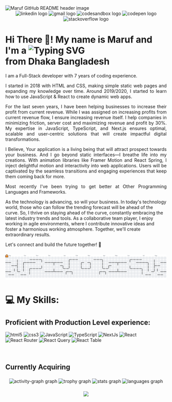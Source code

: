 <img src="./public/banner.avif" alt="Maruf GitHub README header image">

<div align="center">
  <img src="https://img.shields.io/static/v1?message=LinkedIn&logo=linkedin&label=&color=0077B5&logoColor=white&labelColor=&style=for-the-badge" height="35" alt="linkedin logo"  />
  <img src="https://img.shields.io/static/v1?message=Gmail&logo=gmail&label=&color=D14836&logoColor=white&labelColor=&style=for-the-badge" height="35" alt="gmail logo"  />
  <img src="https://img.shields.io/static/v1?message=Codesandbox&logo=codesandbox&label=&color=040404&logoColor=DBDBDB&labelColor=&style=for-the-badge" height="35" alt="codesandbox logo"  />
  <img src="https://img.shields.io/static/v1?message=Codepen&logo=codepen&label=&color=000000&logoColor=white&labelColor=&style=for-the-badge" height="35" alt="codepen logo"  />
  <img src="https://img.shields.io/static/v1?message=Stackoverflow&logo=stackoverflow&label=&color=FE7A16&logoColor=white&labelColor=&style=for-the-badge" height="35" alt="stackoverflow logo"  />
</div>

<h1> Hi There 👋! My name is Maruf and I'm a <img src="https://readme-typing-svg.demolab.com?font=&weight=700&size=28&pause=1000&color=000000&width=800&lines=ReactJs+Frontend+Developer;React+Native+Mobile+App+Developer;NodeJs+Back-End+Developer;NextJs+Scalable+Frontend+Engineer;NestJs+Microservice+OOP+Back-End+Architecture" alt="Typing SVG" /> <br/>
from Dhaka Bangladesh</h1>

<p align="justify">I am a Full-Stack developer with 7 years of coding experience.</p>

<p align="justify">I started in 2018 with HTML and CSS, making simple static web pages and expanding my knowledge over time. Around 2019/2020, I started to learn how to use JavaScript &amp; React to create dynamic web apps.</p>

<p align="justify">For the last seven years, I have been helping businesses to increase their profit from current revenue. While I was assigned on increasing profits from current revenue flow, I ensure increasing revenue itself. I help companies in minimizing friction, server cost and maximizing revenue and profit by 30%. My expertise in JavaScript, TypeScript, and Next.js ensures optimal, scalable and user-centric solutions that will create impactful digital transformations.</p>

<p align="justify">I Believe, Your application is a living being that will attract prospect towards your business. And I go beyond static interfaces—I breathe life into my creations. With animation libraries like Framer Motion and React Spring, I inject delightful motion and interactivity into web applications. Users will be captivated by the seamless transitions and engaging experiences that keep them coming back for more.</p>

<p align="justify">Most recently I've been trying to get better at Other Programming Languages and Frameworks.</p>

As the technology is advancing, so will your business. In today's technology world, those who can follow the trending forecast will be ahead of the curve. So, I thrive on staying ahead of the curve, constantly embracing the latest industry trends and tools. As a collaborative team player, I enjoy working in agile environments, where I contribute innovative ideas and foster a harmonious working atmosphere. Together, we'll create extraordinary results.

Let's connect and build the future together! 🌟

###

<picture>
  <source media="(prefers-color-scheme: dark)" srcset="https://raw.githubusercontent.com/malinjr07/malinjr07/output/pacman-contribution-graph-dark.svg">
  <source media="(prefers-color-scheme: light)" srcset="https://raw.githubusercontent.com/malinjr07/malinjr07/output/pacman-contribution-graph.svg">
  <img alt="pacman contribution graph" src="https://raw.githubusercontent.com/malinjr07/malinjr07/output/pacman-contribution-graph.svg">
</picture>

# 💻 My Skills:

## Proficient with Production Level experience:

<div align="left">
  <img alt="html5" src="https://img.shields.io/badge/HTML5-E34F26?style=for-the-badge&logo=html5&logoColor=white"/>  <img alt="css3" src="https://img.shields.io/badge/CSS3-1572B6?style=for-the-badge&logo=css3&logoColor=white"/>  <img alt="JavaScript" src="https://img.shields.io/badge/JavaScript-323330?style=for-the-badge&logo=javascript&logoColor=F7DF1E"/>  <img alt="TypeScript" src="https://img.shields.io/badge/TypeScript-007ACC?style=for-the-badge&logo=typescript&logoColor=white"/>  <img alt="NextJs" src="https://img.shields.io/badge/next%20js-000000?style=for-the-badge&logo=nextdotjs&logoColor=white"/>  <img alt="React" src="https://img.shields.io/badge/React-20232A?style=for-the-badge&logo=react&logoColor=61DAFB"/>  <img alt="React Router" src="https://img.shields.io/badge/React_Router-CA4245?style=for-the-badge&logo=react-router&logoColor=white"/>  <img alt="React Query" src="https://img.shields.io/badge/React_Query-FF4154?style=for-the-badge&logo=ReactQuery&logoColor=white"/>  <img alt="React Table" src="https://img.shields.io/badge/react%20table-FF4154?style=for-the-badge&logo=react%20table&logoColor=white"/>  <img alt="" src="https://img.shields.io/badge/Redux-593D88?style=for-the-badge&logo=redux&logoColor=white"/>  <img alt="" src="https://img.shields.io/badge/Redux%20saga-86D46B?style=for-the-badge&logo=redux%20saga&logoColor=999999"/>  <img alt="" src="https://img.shields.io/badge/remix-000000?style=for-the-badge&logo=remix&logoColor=white"/>  <img alt="" src="https://img.shields.io/badge/Sass-CC6699?style=for-the-badge&logo=sass&logoColor=white"/>  <img alt="" src="https://img.shields.io/badge/shadcn%2Fui-000000?style=for-the-badge&logo=shadcnui&logoColor=white"/>  <img alt="" src="https://img.shields.io/badge/storybook-FF4785?style=for-the-badge&logo=storybook&logoColor=white"/>  <img alt="" src="https://img.shields.io/badge/strapi-2F2E8B?style=for-the-badge&logo=strapi&logoColor=white"/>  <img alt="" src="https://img.shields.io/badge/sanity-F03E2F?style=for-the-badge&logo=sanity&logoColor=white"/>  <img alt="" src="https://img.shields.io/badge/SWC-282828?style=for-the-badge&logo=swc&logoColor=F8C457"/>  <img alt="" src="https://img.shields.io/badge/Tailwind_CSS-38B2AC?style=for-the-badge&logo=tailwind-css&logoColor=white"/>  <img alt="" src="https://img.shields.io/badge/Vite-B73BFE?style=for-the-badge&logo=vite&logoColor=FFD62E"/>  <img alt="" src="https://img.shields.io/badge/Webpack-8DD6F9?style=for-the-badge&logo=Webpack&logoColor=white"/>  <img alt="" src="https://img.shields.io/badge/Xampp-F37623?style=for-the-badge&logo=xampp&logoColor=white"/>  <img alt="" src="https://img.shields.io/badge/Yarn-2C8EBB?style=for-the-badge&logo=yarn&logoColor=white"/>  <img alt="" src="https://img.shields.io/badge/Cloudinary-3448C5?style=for-the-badge&logo=Cloudinary&logoColor=white"/>  <img alt="" src="https://img.shields.io/badge/GitHub_Actions-2088FF?style=for-the-badge&logo=github-actions&logoColor=white"/>  <img alt="" src="https://img.shields.io/badge/Twilio-F22F46?style=for-the-badge&logo=Twilio&logoColor=white"/>  <img alt="" src="https://img.shields.io/badge/Vercel-000000?style=for-the-badge&logo=vercel&logoColor=white"/>  <img alt="" src="https://img.shields.io/badge/Amazon%20DynamoDB-4053D6?style=for-the-badge&logo=Amazon%20DynamoDB&logoColor=white"/>  <img alt="" src="https://img.shields.io/badge/Amazon%20RDS-527FFF?style=for-the-badge&logo=amazon-rds&logoColor=white"/>  <img alt="" src="https://img.shields.io/badge/Elastic_Search-005571?style=for-the-badge&logo=elasticsearch&logoColor=white"/>  <img alt="" src="https://img.shields.io/badge/MariaDB-003545?style=for-the-badge&logo=mariadb&logoColor=white"/>  <img alt="" src="https://img.shields.io/badge/Microsoft%20SQL%20Server-CC2927?style=for-the-badge&logo=microsoft%20sql%20server&ogoColor=white"/>
  <img alt="" src="https://img.shields.io/badge/MongoDB-4EA94B?style=for-the-badge&logo=mongodb&logoColor=white"/>  <img alt="" src="https://img.shields.io/badge/MySQL-005C84?style=for-the-badge&logo=mysql&logoColor=white"/>  <img alt="" src="https://img.shields.io/badge/Sqlite-003B57?style=for-the-badge&logo=sqlite&logoColor=white"/>  <img alt="" src="https://img.shields.io/badge/PostgreSQL-316192?style=for-the-badge&logo=postgresql&logoColor=white"/>  <img alt="" src="https://img.shields.io/badge/Supabase-181818?style=for-the-badge&logo=supabase&logoColor=white"/>  <img alt="" src="https://img.shields.io/badge/Adobe%20Illustrator-FF9A00?style=for-the-badge&logo=adobe%20illustrator&logoColor=white"/>  <img alt="" src="https://img.shields.io/badge/Adobe%20Photoshop-31A8FF?style=for-the-badge&logo=Adobe%20Photoshop&logoColor=black"/>  <img alt="" src="https://img.shields.io/badge/Adobe%20Premiere%20Pro-9999FF?style=for-the-badge&logo=Adobe%20Premiere%20Pro&logoColor=white"/
  <img alt="" src="https://img.shields.io/badge/Adobe%20XD-470137?style=for-the-badge&logo=Adobe%20XD&logoColor=#FF61F6"/>  <img alt="" src="https://img.shields.io/badge/Figma-F24E1E?style=for-the-badge&logo=figma&logoColor=white"/>  <img alt="" src="https://img.shields.io/badge/Sketch-FFB387?style=for-the-badge&logo=sketch&logoColor=black"/>  <img alt="" src="https://img.shields.io/badge/Unsplash-000000?style=for-the-badge&logo=Unsplash&logoColor=white"/>  <img alt="" src="https://img.shields.io/badge/Coursera-0056D2?style=for-the-badge&logo=Coursera&logoColor=white"/>  
  <img alt="" src="https://img.shields.io/badge/Ant%20Design-1890FF?style=for-the-badge&logo=antdesign&logoColor=white"/>
  <img alt="" src="https://img.shields.io/badge/Apollo%20GraphQL-311C87?&style=for-the-badge&logo=Apollo%20GraphQL&logoColor=white"/>
  <img alt="" src="https://img.shields.io/badge/axios-671ddf?&style=for-the-badge&logo=axios&logoColor=white"/>
  <img alt="" src="https://img.shields.io/badge/Bootstrap-563D7C?style=for-the-badge&logo=bootstrap&logoColor=white"/>
  <img alt="" src="https://img.shields.io/badge/Chakra--UI-319795?style=for-the-badge&logo=chakra-ui&logoColor=white"/>
  <img alt="" src="https://img.shields.io/badge/Cypress-17202C?style=for-the-badge&logo=cypress&logoColor=white"/>
  <img alt="" src="https://img.shields.io/badge/contentful-2478CC?style=for-the-badge&logo=contentful&logoColor=white"/>
  <img alt="" src="https://img.shields.io/badge/d3%20js-F9A03C?style=for-the-badge&logo=d3.js&logoColor=white"/>
  <img alt="" src="https://img.shields.io/badge/daisyUI-1ad1a5?style=for-the-badge&logo=daisyui&logoColor=white"/>
  <img alt="" src="https://img.shields.io/badge/Docker-2CA5E0?style=for-the-badge&logo=docker&logoColor=white"/>
  <img alt="" src="https://img.shields.io/badge/firebase-ffca28?style=for-the-badge&logo=firebase&logoColor=black"/>
  <img alt="" src="https://img.shields.io/badge/GraphQl-E10098?style=for-the-badge&logo=graphql&logoColor=white"/>
  <img alt="" src="https://img.shields.io/badge/GSAP-93CF2B?style=for-the-badge&logo=greensock&logoColor=white"/>
  <img alt="" src="https://img.shields.io/badge/Jest-C21325?style=for-the-badge&logo=jest&logoColor=white"/>
  <img alt="" src="https://img.shields.io/badge/Jest-C21325?style=for-the-badge&logo=jest&logoColor=white"/>
  <img alt="" src="https://img.shields.io/badge/Material%20UI-007FFF?style=for-the-badge&logo=mui&logoColor=white"/>
  <img alt="" src="https://img.shields.io/badge/Mocha-8D6748?style=for-the-badge&logo=Mocha&logoColor=white"/>
  <img alt="" src="https://img.shields.io/badge/nestjs-E0234E?style=for-the-badge&logo=nestjs&logoColor=white"/>
  <img alt="" src="https://img.shields.io/badge/next%20js-000000?style=for-the-badge&logo=nextdotjs&logoColor=white"/>
  <img alt="" src="https://img.shields.io/badge/Node%20js-339933?style=for-the-badge&logo=nodedotjs&logoColor=white"/>
  <img alt="" src="https://img.shields.io/badge/Postman-FF6C37?style=for-the-badge&logo=Postman&logoColor=white"/>
  <img alt="" src=""/>
  </div>

<div align="left">
  <img alt="" src="https://img.shields.io/badge/Spring_Boot-6DB33F?style=for-the-badge&logo=spring-boot&logoColor=white"/>  <img alt="" src="https://img.shields.io/badge/Spring-6DB33F?style=for-the-badge&logo=spring&logoColor=white"/>  <img alt="" src="https://img.shields.io/badge/Svelte-4A4A55?style=for-the-badge&logo=svelte&logoColor=FF3E00"/>  <img alt="" src="https://img.shields.io/badge/SvelteKit-FF3E00?style=for-the-badge&logo=Svelte&logoColor=white"/>  <img alt="" src="https://img.shields.io/badge/ThreeJs-black?style=for-the-badge&logo=three.js&logoColor=white"/>  <img alt="" src="https://img.shields.io/badge/Turborepo-0C0606?style=for-the-badge&logo=turborepo&logoColor=EF4444"/>  <img alt="" src="https://img.shields.io/badge/web3%20js-F16822?style=for-the-badge&logo=web3.js&logoColor=white"/>  <img alt="" src="https://img.shields.io/badge/ChatGPT-74aa9c?style=for-the-badge&logo=openai&logoColor=white"/>  <img alt="" src="https://img.shields.io/badge/langchain-1C3C3C?style=for-the-badge&logo=langchain&logoColor=white"/>  <img alt="" src="https://img.shields.io/badge/PyTorch-EE4C2C?style=for-the-badge&logo=pytorch&logoColor=white"/>  <img alt="" src="https://img.shields.io/badge/TensorFlow-FF6F00?style=for-the-badge&logo=tensorflow&logoColor=white"/>  <img alt="" src="https://img.shields.io/badge/Blockchain.com-121D33?logo=blockchaindotcom&logoColor=fff&style=for-the-badge"/>  <img alt="" src="https://img.shields.io/badge/hyperledger-2F3134?style=for-the-badge&logo=hyperledger&logoColor=white"/>  <img alt="" src="https://img.shields.io/badge/OpenZeppelin-4E5EE4?logo=OpenZeppelin&logoColor=fff&style=for-the-badge"/>  <img alt="" src="https://img.shields.io/badge/Amazon_Web_Services-FF9900?style=for-the-badge&logo=amazonwebservices&logoColor=white"/>  <img alt="" src="https://img.shields.io/badge/Azure_DevOps-0078D7?style=for-the-badge&logo=azure-devops&logoColor=white"/>  <img alt="" src="https://img.shields.io/badge/Azure_Functions-0062AD?style=for-the-badge&logo=azure-functions&logoColor=white"/>  <img alt="" src="https://img.shields.io/badge/Cloudflare-F38020?style=for-the-badge&logo=Cloudflare&logoColor=white"/>  <img alt="" src="https://img.shields.io/badge/Cloudflare%20Pages-F38020?style=for-the-badge&logo=Cloudflare%20Pages&logoColor=white"/>  <img alt="" src="https://img.shields.io/badge/Google_Cloud-4285F4?style=for-the-badge&logo=google-cloud&logoColor=white"/>  <img alt="" src="https://img.shields.io/badge/Heroku-430098?style=for-the-badge&logo=heroku&logoColor=white"/>  <img alt="" src="https://img.shields.io/badge/Jenkins-49728B?style=for-the-badge&logo=jenkins&logoColor=white"/>  <img alt="" src="https://img.shields.io/badge/Kubernetes-3069DE?style=for-the-badge&logo=kubernetes&logoColor=white"/>  <img alt="" src="https://img.shields.io/badge/microsoft%20azure-0089D6?style=for-the-badge&logo=microsoft-azure&logoColor=white"/>  <img alt="" src="https://img.shields.io/badge/Netlify-00C7B7?style=for-the-badge&logo=netlify&logoColor=white"/>  <img alt="" src="https://img.shields.io/badge/Terraform-7B42BC?style=for-the-badge&logo=terraform&logoColor=white"/>  <img alt="" src="https://img.shields.io/badge/Ethereum-3C3C3D?style=for-the-badge&logo=Ethereum&logoColor=white"/>  <img alt="" src="https://img.shields.io/badge/polkadot-E6007A?style=for-the-badge&logo=polkadot&logoColor=000"/>  <img alt="" src="https://img.shields.io/badge/Solana-000?style=for-the-badge&logo=Solana&logoColor=9945FF"/>  <img alt="" src="https://img.shields.io/badge/tether-168363?style=for-the-badge&logo=tether&logoColor=white"/>  <img alt="" src="https://img.shields.io/badge/Zcash-F4B728?style=for-the-badge&logo=zcash&logoColor=000"/>  <img alt="" src="https://img.shields.io/badge/dogecoin-C2A633?style=for-the-badge&logo=dogecoin&logoColor=white"/>  <img alt="" src="https://img.shields.io/badge/Binance-FCD535?style=for-the-badge&logo=binance&logoColor=000"/>  <img alt="" src="https://img.shields.io/badge/rabbitmq-%23FF6600.svg?&style=for-the-badge&logo=rabbitmq&logoColor=white"/>  <img alt="" src="https://img.shields.io/badge/redis-%23DD0031.svg?&style=for-the-badge&logo=redis&logoColor=white"/>
  <img alt="" src="https://img.shields.io/badge/Angular-DD0031?style=for-the-badge&logo=angular&logoColor=white"/>
  <img alt="" src="https://img.shields.io/badge/Apache_Kafka-231F20?style=for-the-badge&logo=apache-kafka&logoColor=white"/>
  <img alt="" src="https://img.shields.io/badge/Astro-0C1222?style=for-the-badge&logo=astro&logoColor=FDFDFE"/>
  <img alt="" src="https://img.shields.io/badge/chai-A30701?style=for-the-badge&logo=chai&logoColor=white"/>
  <img alt="" src="https://img.shields.io/badge/Chart%20js-FF6384?style=for-the-badge&logo=chartdotjs&logoColor=white"/>
  <img alt="" src="https://img.shields.io/badge/Django-092E20?style=for-the-badge&logo=django&logoColor=green"/>
  <img alt="" src="https://img.shields.io/badge/django%20rest-ff1709?style=for-the-badge&logo=django&logoColor=white"/>
  <img alt="" src="https://img.shields.io/badge/ember%20js-E04E39?style=for-the-badge&logo=emberdotjs&logoColor=white"/>
  <img alt="" src="https://img.shields.io/badge/Express%20js-000000?style=for-the-badge&logo=express&logoColor=white"/>
  <img alt="" src="https://img.shields.io/badge/fastapi-109989?style=for-the-badge&logo=FASTAPI&logoColor=white"/>
  <img alt="" src="https://img.shields.io/badge/Gatsby-663399?style=for-the-badge&logo=gatsby&logoColor=white"/>
  <img alt="" src="https://img.shields.io/badge/Interact%20Js-2599ED?style=for-the-badge&logo=interactjs&logoColor=white"/>
  <img alt="" src="https://img.shields.io/badge/Jasmine-8A4182?style=for-the-badge&logo=Jasmine&logoColor=white"/>
  <img alt="" src="https://img.shields.io/badge/nuxt%20js-00C58E?style=for-the-badge&logo=nuxtdotjs&logoColor=white"/>
  <img alt="" src="https://img.shields.io/badge/Playwright-45ba4b?style=for-the-badge&logo=Playwright&logoColor=white"/>
  <img alt="" src="https://img.shields.io/badge/Rust-000000?style=for-the-badge&logo=rust&logoColor=white"/>
  <img alt="" src="https://img.shields.io/badge/Selenium-43B02A?style=for-the-badge&logo=Selenium&logoColor=white"/>
  <img alt="" src="https://img.shields.io/badge/Puppeteer-40B5A4?style=for-the-badge&logo=Puppeteer&logoColor=white"/>
  <img alt="" src="https://img.shields.io/badge/shadcn%2Fui-000000?style=for-the-badge&logo=shadcnui&logoColor=white"/>
  <img alt="" src="https://img.shields.io/badge/shopify-8DB543?style=for-the-badge&logo=Shopify&logoColor=white"/>
  <img alt="" src="https://img.shields.io/badge/Solid%20JS-2C4F7C?style=for-the-badge&logo=solid&logoColor=white"/>
  <img alt="" src="https://img.shields.io/badge/Spring-6DB33F?style=for-the-badge&logo=spring&logoColor=white"/>
  <img alt="" src="https://img.shields.io/badge/Spring-6DB33F?style=for-the-badge&logo=spring&logoColor=white"/>
  <img alt="" src="https://img.shields.io/badge/Spring-6DB33F?style=for-the-badge&logo=spring&logoColor=white"/>
  <img alt="" src="https://img.shields.io/badge/strapi-2F2E8B?style=for-the-badge&logo=strapi&logoColor=white"/>
  <img alt="" src="https://img.shields.io/badge/sanity-F03E2F?style=for-the-badge&logo=sanity&logoColor=white"/>
  <img alt="" src="https://img.shields.io/badge/styled--components-DB7093?style=for-the-badge&logo=styled-components&logoColor=white"/>
  <img alt="" src="https://img.shields.io/badge/Svelte-4A4A55?style=for-the-badge&logo=svelte&logoColor=FF3E00"/>
  <img alt="" src="https://img.shields.io/badge/SvelteKit-FF3E00?style=for-the-badge&logo=Svelte&logoColor=white"/>
  <img alt="" src="https://img.shields.io/badge/Swagger-85EA2D?style=for-the-badge&logo=Swagger&logoColor=white"/>
  <img alt="" src="https://img.shields.io/badge/SWC-282828?style=for-the-badge&logo=swc&logoColor=F8C457"/>
  <img alt="" src="https://img.shields.io/badge/Tailwind_CSS-38B2AC?style=for-the-badge&logo=tailwind-css&logoColor=white"/>
  <img alt="" src="https://img.shields.io/badge/ThreeJs-black?style=for-the-badge&logo=three.js&logoColor=white"/>
  <img alt="" src="https://img.shields.io/badge/Turborepo-0C0606?style=for-the-badge&logo=turborepo&logoColor=EF4444"/>
  <img alt="" src="https://img.shields.io/badge/web3%20js-F16822?style=for-the-badge&logo=web3.js&logoColor=white"/>
  <img alt="" src="https://img.shields.io/badge/C%23-239120?style=for-the-badge&logo=csharp&logoColor=white"/>
  <img alt="" src="https://img.shields.io/badge/C%2B%2B-00599C?style=for-the-badge&logo=c%2B%2B&logoColor=white"/>
  <img alt="" src="https://img.shields.io/badge/CSS3-1572B6?style=for-the-badge&logo=css3&logoColor=white"/>
  <img alt="" src="https://img.shields.io/badge/HTML5-E34F26?style=for-the-badge&logo=html5&logoColor=white"/>
  <img alt="" src="https://img.shields.io/badge/JavaScript-323330?style=for-the-badge&logo=javascript&logoColor=F7DF1E"/>
  <img alt="" src="https://img.shields.io/badge/Python-FFD43B?style=for-the-badge&logo=python&logoColor=blue"/>
  <img alt="" src="https://img.shields.io/badge/Solidity-e6e6e6?style=for-the-badge&logo=solidity&logoColor=black"/>
  <img alt="" src="https://img.shields.io/badge/TypeScript-007ACC?style=for-the-badge&logo=typescript&logoColor=white"/>
  <img alt="" src="https://img.shields.io/badge/TensorFlow-FF6F00?style=for-the-badge&logo=TensorFlow&logoColor=white"/>
  <img alt="" src="https://img.shields.io/badge/eslint-3A33D1?style=for-the-badge&logo=eslint&logoColor=white"/>
  <img alt="" src="https://img.shields.io/badge/prettier-1A2C34?style=for-the-badge&logo=prettier&logoColor=F7BA3E"/>
  <img alt="" src="https://img.shields.io/badge/SonarLint-CB2029?style=for-the-badge&logo=sonarlint&logoColor=white"/>
  <img alt="" src="https://img.shields.io/badge/React_Native-20232A?style=for-the-badge&logo=react&logoColor=61DAFB"/>
  <img alt="" src="https://img.shields.io/badge/Hibernate-59666C?style=for-the-badge&logo=Hibernate&logoColor=white"/>
  <img alt="" src="https://img.shields.io/badge/Prisma-3982CE?style=for-the-badge&logo=Prisma&logoColor=white"/>
  <img alt="" src="https://img.shields.io/badge/Sequelize-52B0E7?style=for-the-badge&logo=Sequelize&logoColor=white"/>
  <img alt="" src="https://img.shields.io/badge/typeorm-FE0803?style=for-the-badge&logo=typeorm&logoColor=white"/>
  <img alt="" src="https://img.shields.io/badge/Android-3DDC84?style=for-the-badge&logo=android&logoColor=white"/>
  <img alt="" src="https://img.shields.io/badge/Debian-A81D33?style=for-the-badge&logo=debian&logoColor=white"/>
  <img alt="" src="https://img.shields.io/badge/iOS-000000?style=for-the-badge&logo=ios&logoColor=white"/>
  <img alt="" src="https://img.shields.io/badge/Ubuntu-E95420?style=for-the-badge&logo=ubuntu&logoColor=white"/>
  <img alt="" src="https://img.shields.io/badge/mac%20os-000000?style=for-the-badge&logo=apple&logoColor=white"/>
  <img alt="" src="https://img.shields.io/badge/Windows-0078D6?style=for-the-badge&logo=windows&logoColor=white"/>
  <img alt="" src="https://img.shields.io/badge/-LeetCode-FFA116?style=for-the-badge&logo=LeetCode&logoColor=black"/>
  <img alt="" src="https://img.shields.io/badge/Portfolio-255E63?style=for-the-badge&logo=About.me&logoColor=white"/>
  <img alt="" src="https://img.shields.io/badge/Metabase-509EE3?style=for-the-badge&logo=metabase&logoColor=fff"/>
  <img alt="" src="https://img.shields.io/badge/New Relic-1CE783?style=for-the-badge&logo=newrelic&logoColor=white"/>
  <img alt="" src="https://img.shields.io/badge/Prometheus-000000?style=for-the-badge&logo=prometheus&labelColor=000000"/>
  <img alt="" src="https://img.shields.io/badge/GIT-E44C30?style=for-the-badge&logo=git&logoColor=white"/>
  <img alt="" src="https://img.shields.io/badge/homebrew-FBB040?style=for-the-badge&logo=homebrew&logoColor=white"/>
  <img alt="" src="https://img.shields.io/badge/powershell-5391FE?style=for-the-badge&logo=powershell&logoColor=white"/>
  <img alt="" src="https://img.shields.io/badge/Zsh-F15A24?style=for-the-badge&logo=Zsh&logoColor=white"/>
  <img alt="" src="https://img.shields.io/badge/Docker%20Compose-2496ED?style=for-the-badge&logo=docker&logoColor=white"/>
  <img alt="" src="https://img.shields.io/badge/Github%20Actions-282a2e?style=for-the-badge&logo=githubactions&logoColor=367cfe"/>
  <img alt="" src="https://img.shields.io/badge/Jenkins-D24939?style=for-the-badge&logo=Jenkins&logoColor=white"/>
  <img alt="" src="https://img.shields.io/badge/Jenkins-D24939?style=for-the-badge&logo=Jenkins&logoColor=white"/>
  <img alt="" src="https://img.shields.io/badge/Sentry-black?style=for-the-badge&logo=Sentry&logoColor=#362D59"/>
  <img alt="" src=""/>

  
## Currently Acquiring


 <!-- https://img.shields.io/badge/AngelList-000000?style=for-the-badge&logo=AngelList&logoColor=white
	https://img.shields.io/badge/Toptal-3863A0?style=for-the-badge&logo=Toptal&logoColor=white
-->
</div>

###

<div align="center">
    <img src="https://github-readme-activity-graph.vercel.app/graph?username=malinjr07&radius=16&theme=react&area=true&order=5" height="300" alt="activity-graph graph"  />
  <img src="https://github-profile-trophy.vercel.app?username=malinjr07&theme=dracula&column=-1&row=1&margin-w=8&margin-h=8&no-bg=false&no-frame=false&order=4" height="150" alt="trophy graph"  />
  <img src="https://github-readme-stats.vercel.app/api?username=malinjr07&hide_title=false&hide_rank=false&show_icons=true&include_all_commits=true&count_private=true&disable_animations=false&theme=dracula&locale=en&hide_border=false&order=1" height="150" alt="stats graph"  />
  <img src="https://github-readme-stats.vercel.app/api/top-langs?username=malinjr07&locale=en&hide_title=false&layout=compact&card_width=320&langs_count=5&theme=dracula&hide_border=false&order=2" height="150" alt="languages graph"  />
</div>

###

###

<div align="center">
  <img src="https://profile-counter.glitch.me/malinjr07/count.svg?"  />
</div>

###

